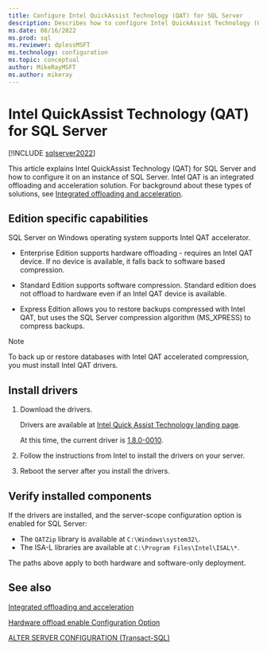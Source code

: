 ```yaml
---
title: Configure Intel QuickAssist Technology (QAT) for SQL Server
description: Describes how to configure Intel QuickAssist Technology (QAT) for an instance of SQL Server.
ms.date: 08/16/2022
ms.prod: sql
ms.reviewer: dplessMSFT 
ms.technology: configuration
ms.topic: conceptual
author: MikeRayMSFT
ms.author: mikeray
---
```


# Intel QuickAssist Technology (QAT) for SQL Server

[!INCLUDE [sqlserver2022](../../includes/applies-to-version/sqlserver2022.md)]

This article explains Intel QuickAssist Technology (QAT) for SQL Server and how to configure it on an instance of SQL Server. Intel QAT is an integrated offloading and acceleration solution. For background about these types of solutions, see [Integrated offloading and acceleration](overview.md).

## Edition specific capabilities

SQL Server on Windows operating system supports Intel QAT accelerator.

- Enterprise Edition supports hardware offloading - requires an Intel QAT device. If no device is available, it falls back to software based compression.

- Standard Edition supports software compression. Standard edition does not offload to hardware even if an Intel QAT device is available.

- Express Edition allows you to restore backups compressed with Intel QAT, but uses the SQL Server compression algorithm (MS_XPRESS) to compress backups.

> [!NOTE]
> To back up or restore databases with Intel QAT accelerated compression, you must install Intel QAT drivers.

## Install drivers

1. Download the drivers.

   Drivers are available at [Intel Quick Assist Technology landing page](https://developer.intel.com/quickassist).

   At this time, the current driver is [1.8.0-0010](https://www.intel.com/content/www/us/en/download/19732/intel-quickassist-technology-driver-for-windows-hw-version-1-7.html).

1. Follow the instructions from Intel to install the drivers on your server.

1. Reboot the server after you install the drivers.

## Verify installed components

If the drivers are installed, and the server-scope configuration option is enabled for SQL Server:

- The `QATZip` library is available at `C:\Windows\system32\`.
- The ISA-L libraries are available at `C:\Program Files\Intel\ISAL\*`.

The paths above apply to both hardware and software-only deployment.

## See also

[Integrated offloading and acceleration](overview.md)

[Hardware offload enable Configuration Option](../../database-engine/configure-windows/hardware-offload-enable-configuration-option.md)

[ALTER SERVER CONFIGURATION (Transact-SQL)](../../t-sql/statements/alter-server-configuration-transact-sql.md)
